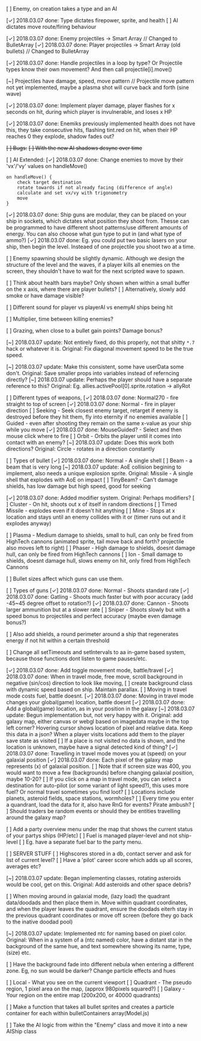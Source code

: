 [ ] Enemy, on creation takes a type and an AI

[✓] 2018.03.07 done: Type dictates firepower, sprite, and health
[ ] AI dictates move route/firing behaviour

[✓] 2018.03.07 done:  Enemy projectiles -> Smart Array // Changed to BulletArray
[✓] 2018.03.07 done:  Player projectiles -> Smart Array (old bullets) // Changed to BulletArray

[✓] 2018.03.07 done:  Handle projectiles in a loop by type? Or Projectile types know their own movement? And then call projectile[i].move()

[~] Projectiles have damage, speed, move pattern // Projectile move pattern not yet implemented, maybe a plasma shot will curve back and forth (sine wave)


[✓] 2018.03.07 done: Implement player damage, player flashes for x seconds on hit, during which player is invulnerable, and loses x HP

[✓] 2018.03.07 done: Enemiks previously implemented health does not have this, they take consecutive hits, flashing tint.red on hit, when their HP reaches 0 they explode, shadow fades out?

~~[ ] Bugs:~~
~~[ ] With the new AI shadows desync over time~~

[ ] AI Extended:
[✓] 2018.03.07 done:  Change enemies to move by their 'vx'/'vy' values on handleMove()
```
on handleMove() {
    check target destination
    rotate towards if not already facing (difference of angle)
    calculate and set vx/vy with trigonometry
    move
}
```

[✓] 2018.03.07 done:  Ship guns are modular, they can be placed on your ship in sockets, which dictates what position they shoot from. Thesse can be programmed to have different shoot patterns/use different amounts of energy. You can also choose what gun type to put in (and what type of ammo?)
[✓] 2018.03.07 done:  Eg. you could put two basic lasers on your ship, then begin the level. Insteaed of one projectile you shoot two at a time.

[ ] Enemy spawning should be slightly dynamic. Although we design the structure of the level and the waves, if a player kills all enemies on the screen, they shouldn't have to wait for the next scripted wave to spawn.

[ ] Think about health bars maybe? Only shown when within a small buffer on the x axis, where there are player bullets?
[ ] Alternatively, slowly add smoke or have damage visible?

[ ] Different sound for player vs playerAI vs enemyAI ships being hit

[ ] Multiplier, time between killing enemies?

[ ] Grazing, when close to a bullet gain points? Damage bonus?

[~] 2018.03.07 update: Not entirely fixed, do this properly, not that shitty ```*.7``` hack or whatever it is. Original: Fix diagonal movement speed to be the true speed.

[~] 2018.03.07 update: Make this consistent, some have userData some don't. Original: Save smaller props into variables instead of referncing directly?
[~] 2018.03.07 update: Perhaps the player should have a separate reference to this? Original: Eg. allies.activePool[0].sprite.rotation -> allyRot

[ ] Different types of weapons,
[✓] 2018.03.07 done: Normal270 - fire straight to top of screen
[✓] 2018.03.07 done: Normal - fire in player direction
[ ] Seeking - Seek closest enemy target, retarget if enemy is destroyed before they hit them, fly into eternity if no enemies available
[ ] Guided - even after shooting they remain on the same x-value as your ship while you move
[✓] 2018.03.07 done: MouseGuided? - Select and then mouse click where to fire
[ ] Orbit - Orbits the player until it comes into contact with an enemy?
[~] 2018.03.07 update: Does this work both directions? Original: Circle - rotates in a direction constantly

[ ] Types of bullet
[✓] 2018.03.07 done: Normal - A single shell
[ ] Beam - a beam that is very long
[~] 2018.03.07 update: AoE collision begining to implement, also needs a unique explosion sprite. Original: Missile - A single shell that explodes with AoE on impact
[ ] TinyBeam? - Can't damage shields, has low damage but high speed, good for seeking

[✓] 2018.03.07 done: Added modifier system. Original: Perhaps modifiers?
[ ] Cluster - On hit, shoots out x of itself in random directions
[ ] Timed Missile - explodes even if it doesn't hit anything
[ ] Mine - Stops at x location and stays until an enemy collides with it or (timer runs out and it explodes anyway)

[ ] Plasma - Medium damage to shields, small to hull, can only be fired from HighTech cannons (animated sprite, tail move back and forth? projectile also moves left to right)
[ ] Phaser - High damage to shields, doesnt damage hull, can only be fired from HighTech cannons
[ ] Ion - Small damage to shields, doesnt damage hull, slows enemy on hit, only fired from HighTech Cannons

[ ] Bullet sizes affect which guns can use them.

[ ] Types of guns
[✓] 2018.03.07 done: Normal - Shoots standard rate
[✓] 2018.03.07 done: Gatling - Shoots much faster but with poor accuracy (add -45~45 degree offset to rotation?)
[✓] 2018.03.07 done: Cannon - Shoots larger ammunition but at a slower rate
[ ] Sniper - Shoots slowly but with a speed bonus to projectiles and perfect accuracy (maybe even damage bonus?)

[ ] Also add shields, a round perimeter around a ship that regenerates energy if not hit within a certain threshold

[ ] Change all setTimeouts and setIntervals to aa in-game based system, because those functions dont listen to game pauses/etc.

[✓] 2018.03.07 done: Add toggle movement mode, battle/travel
[✓] 2018.03.07 done: When in travel mode, free move, scroll background in negative (sin/cos) direction to look like moving,
[ ] create background class with dynamic speed based on ship. Maintain parallax.
[ ] Moving in travel mode costs fuel, battle doesnt.
[✓] 2018.03.07 done: Moving in travel mode changes your global(game) location, battle doesnt
[✓] 2018.03.07 done: Add a global(game) location, as in your position in the galaxy
[~] 2018.03.07 update: Begun implementation but, not very happy with it. Original: add galaxy map, either canvas or webgl based on imagedata maybe in the top left corner? Hovering cursor shows location of pixel and relative data. Keep this data in a json? When a player visits locations add them to the player save state as visited
[ ] If a place is not visited no data is shown, and the location is unknown, maybe have a signal detected kind of thing?
[✓] 2018.03.07 done: Travelling in travel mode moves you at (speed) on your galaxial position
[✓] 2018.03.07 done: Each pixel of the galaxy map represents (x) of galaxial position.
[ ] Note that if screen size was 400, you would want to move a few (backgrounds) before changing galaxial position, maybe 10-20?
[ ] If you click on a map in travel mode, you can select a destination for auto-pilot (or some variant of light speed?), this uses more fuel? Or normal travel sometimes you find loot?
[ ] Locations include planets, asteroid fields, space stations, wormholes?
[ ] Every time you enter a quandrant, load the data for it, also have RnG for events? Pirate ambush?
[ ] Should traders be random events or should they be entities travelling around the galaxy map? 

[ ] Add a party overview menu under the map that shows the current status of your partys ships (HP/etc)
[ ] Fuel is managed player-level and not ship-level
[ ] Eg. have a separate fuel bar to the party menu.

[ ] SERVER STUFF
[ ] Highscores stored in a db, contact server and ask for list of current level?
[ ] Have a 'pilot' career score which adds up all scores, averages etc?

[~] 2018.03.07 update: Began implementing classes, rotating asteroids would be cool, get on this. Original: Add asteroids and other space debris?

[ ] When moving around in galaxial mode, (lazy load) the quadrant data/doodads and then place them in. Move within quadrant coordinates, and when the player leaves the quadrant, ensure the doodads eiterh stay in the previous quadrant coordinates or move off screen (before they go back to the inative doodad pool)

[~] 2018.03.07 update: Implemented ntc for naming based on pixel color. Original: When in a system of a (ntc named) color, have a distant star in the background of the same hue, and text somewhere showing its name, type, (size) etc.

[ ] Have the background fade into different nebula when entering a different zone. Eg, no sun would be darker? Change particle effects and hues

[ ] Local - What you see on the current viewport
[ ] Quadrant - The pseudo region, 1 pixel area on the map, (approx 980pixels squared?)
[ ] Galaxy - Your region on the entire map (200x200, or 40000 quadrants)

[ ] Make a function that takes all bullet sprites and creates a particle container for each within bulletContainers array(Model.js)

[ ] Take the AI logic from within the "Enemy" class and move it into a new AIShip class